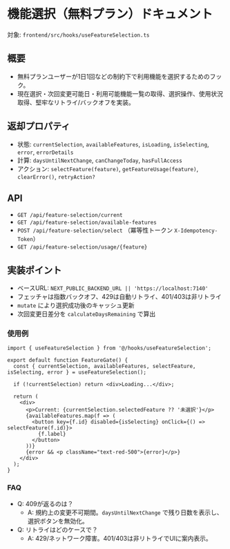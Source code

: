 # 機能選択（無料プラン）ドキュメント

対象: `frontend/src/hooks/useFeatureSelection.ts`

## 概要
- 無料プランユーザーが1日1回などの制約下で利用機能を選択するためのフック。
- 現在選択・次回変更可能日・利用可能機能一覧の取得、選択操作、使用状況取得、堅牢なリトライ/バックオフを実装。

## 返却プロパティ
- 状態: `currentSelection`, `availableFeatures`, `isLoading`, `isSelecting`, `error`, `errorDetails`
- 計算: `daysUntilNextChange`, `canChangeToday`, `hasFullAccess`
- アクション: `selectFeature(feature)`, `getFeatureUsage(feature)`, `clearError()`, `retryAction?`

## API
- `GET /api/feature-selection/current`
- `GET /api/feature-selection/available-features`
- `POST /api/feature-selection/select` （冪等性トークン `X-Idempotency-Token`）
- `GET /api/feature-selection/usage/{feature}`

## 実装ポイント
- ベースURL: `NEXT_PUBLIC_BACKEND_URL || 'https://localhost:7140'`
- フェッチャは指数バックオフ、429は自動リトライ、401/403は非リトライ
- `mutate` により選択成功後のキャッシュ更新
- 次回変更日差分を `calculateDaysRemaining` で算出

### 使用例
```tsx
import { useFeatureSelection } from '@/hooks/useFeatureSelection';

export default function FeatureGate() {
  const { currentSelection, availableFeatures, selectFeature, isSelecting, error } = useFeatureSelection();

  if (!currentSelection) return <div>Loading...</div>;

  return (
    <div>
      <p>Current: {currentSelection.selectedFeature ?? '未選択'}</p>
      {availableFeatures.map(f => (
        <button key={f.id} disabled={isSelecting} onClick={() => selectFeature(f.id)}>
          {f.label}
        </button>
      ))}
      {error && <p className="text-red-500">{error}</p>}
    </div>
  );
}
```

### FAQ
- Q: 409が返るのは？
  - A: 規約上の変更不可期間。`daysUntilNextChange` で残り日数を表示し、選択ボタンを無効化。
- Q: リトライはどのケースで？
  - A: 429/ネットワーク障害。401/403は非リトライでUIに案内表示。
